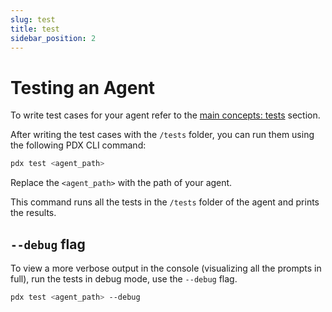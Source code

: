 ```yaml
---
slug: test
title: test
sidebar_position: 2
---
```


# Testing an Agent

To write test cases for your agent refer to the [main concepts: tests](../getting-started/main-concepts#test-cases) section.

After writing the test cases with the `/tests` folder, you can run them using the following PDX CLI command:

```bash
pdx test <agent_path>
```

Replace the `<agent_path>` with the path of your agent.

This command runs all the tests in the `/tests` folder of the agent and prints the results.

## `--debug` flag

To view a more verbose output in the console (visualizing all the prompts in full), run the tests in debug mode, use the `--debug` flag.

```bash
pdx test <agent_path> --debug
```